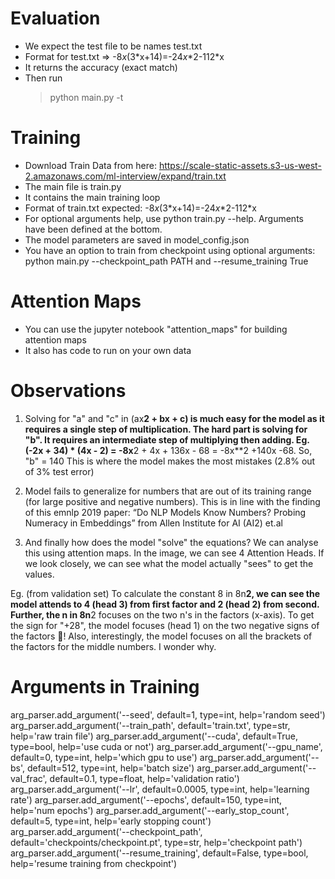 # Evaluation

* We expect the test file to be names test.txt
* Format for test.txt => -8*x*(3\*x+14)=-24*x*\*2-112\*x
* It returns the accuracy (exact match)
* Then run
    > python main.py -t


# Training

* Download Train Data from here: https://scale-static-assets.s3-us-west-2.amazonaws.com/ml-interview/expand/train.txt
* The main file is train.py
* It contains the main training loop
* Format of train.txt expected: -8*x*(3\*x+14)=-24*x*\*2-112\*x
* For optional arguments help, use python train.py --help. Arguments have been defined at the bottom.
* The model parameters are saved in model_config.json
* You have an option to train from checkpoint using optional arguments: python main.py --checkpoint_path PATH and --resume_training True

# Attention Maps
* You can use the jupyter notebook "attention_maps" for building attention maps
* It also has code to run on your own data

# Observations
1. Solving for "a" and "c" in (ax**2 + bx + c) is much easy for the model as it requires a single step of multiplication. The hard part is solving for "b". It requires an intermediate step of multiplying then adding. Eg. (-2x + 34) * (4x - 2) = -8x**2 + 4x + 136x - 68 = -8x**2 +140x -68. So, "b" = 140
This is where the model makes the most mistakes (2.8% out of 3% test error)

2. Model fails to generalize for numbers that are out of its training range (for large positive and negative numbers). This is in line with the finding of this emnlp 2019 paper: “Do NLP Models Know Numbers? Probing Numeracy in Embeddings”
from Allen Institute for AI (AI2) et.al

3. And finally how does the model "solve" the equations? We can analyse this using attention maps. In the image, we can see 4 Attention Heads. If we look closely, we can see what the model actually "sees" to get the values.

Eg. (from validation set) To calculate the constant 8 in 8n**2, we can see the model attends to 4 (head 3) from first factor and 2 (head 2) from second.
Further, the n in 8n**2 focuses on the two n's in the factors (x-axis).
To get the sign for "+28", the model focuses (head 1) on the two negative signs of the factors 🤯! Also, interestingly, the model focuses on all the brackets of the factors for the middle numbers. I wonder why.


# Arguments in Training

arg_parser.add_argument('--seed', default=1, type=int, help='random seed')
    arg_parser.add_argument('--train_path', default='train.txt', type=str, help='raw train file')
    arg_parser.add_argument('--cuda', default=True, type=bool, help='use cuda or not')
    arg_parser.add_argument('--gpu_name', default=0, type=int, help='which gpu to use')
    arg_parser.add_argument('--bs', default=512, type=int, help='batch size')
    arg_parser.add_argument('--val_frac', default=0.1, type=float, help='validation ratio')
    arg_parser.add_argument('--lr', default=0.0005, type=int, help='learning rate')
    arg_parser.add_argument('--epochs', default=150, type=int, help='num epochs')
    arg_parser.add_argument('--early_stop_count', default=5, type=int, help='early stopping count')
    arg_parser.add_argument('--checkpoint_path', default='checkpoints/checkpoint.pt', type=str, help='checkpoint path')
    arg_parser.add_argument('--resume_training', default=False, type=bool, help='resume training from checkpoint')
